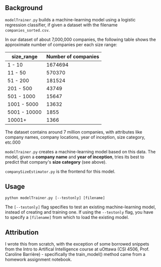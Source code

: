 ## Background

`modelTrainer.py` builds a machine-learning model using a logistic regression classifier, if given a dataset with the filename `companies_sorted.csv`.

In our dataset of about 7,000,000 companies, the following table shows the approximate number of companies per each size range:

| size_range   | Number of companies |
|--------------|---------|
| 1 - 10       | 1674694 |
| 11 - 50      | 570370  |
| 51 - 200     | 181524  |
| 201 - 500    | 43749   |
| 501 - 1000   | 15647   |
| 1001 - 5000  | 13632   |
| 5001 - 10000 | 1855    |
| 10001+       | 1366    |

The dataset contains around 7 million companies, with attributes like company names, company locations, year of inception, size category, etc.000

`modelTrainer.py` creates a machine-learning model based on this data.  The model, given a **company name** and **year of inception**, tries its best to predict that company's **size category** (see above).

`companySizeEstimator.py` is the frontend for this model.

## Usage

`python modelTrainer.py [--testonly] [filename]`

The ``[--testonly]`` flag specifies to test an existing machine-learning model, instead of creating and training one. If using the `--testonly` flag, you have to specify a `[filename]` from which to load the existing model.

## Attribution

I wrote this from scratch, with the exception of some borrowed snippets from the Intro to Artifical Intelligence course at uOttawa (CSI 4506, Prof. Caroline Barrière) - specifically the train_model() method came from a homework assignment notebook.
